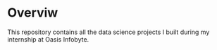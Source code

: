 # Overviw
This repository contains all the data science projects I built during my internship at Oasis Infobyte.
